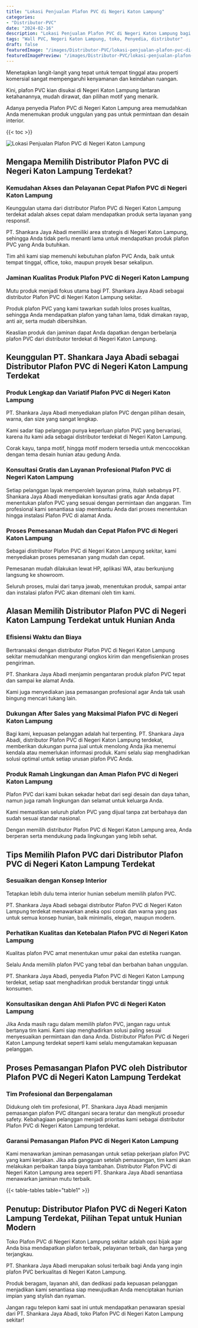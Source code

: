 ```yaml
---
title: "Lokasi Penjualan Plafon PVC di Negeri Katon Lampung"
categories:
- "Distributor-PVC"
date: "2024-02-16"
description: "Lokasi Penjualan Plafon PVC di Negeri Katon Lampung bagi hunian, kantor, serta gerai. Material berkualitas, beragam motif, warna elegan, dengan layanan instalasi ditangani oleh tenaga ahli profesional serta jaminan resmi!|Jasa penjualan Plafon PVC di Negeri Katon Lampung untuk keperluan tempat tinggal, office, maupun toko, dengan material unggulan dan pemasangan oleh tenaga ahli ahli dan garansi resmi.|Alternatif Plafon PVC di Negeri Katon Lampung yang andal bagi hunian, perkantoran, dan ritel, bersama material unggulan dan penempatan dikerjakan oleh tim berpengalaman serta garansi resmi.|Penyediaan Plafon PVC di Negeri Katon Lampung untuk tempat tinggal, perkantoran, dan ritel, dengan produk berkualitas dan pemasangan ditangani oleh teknisi ahli, lengkap dengan jaminan resmi.}"
tags: "Wall PVC, Negeri Katon Lampung, toko, Penyedia, distributor"
draft: false
featuredImage: "/images/Distributor-PVC/lokasi-penjualan-plafon-pvc-di-negeri-katon-lampung.png"
featuredImagePreview: "/images/Distributor-PVC/lokasi-penjualan-plafon-pvc-di-negeri-katon-lampung.png"
---
```


Menetapkan langit-langit yang tepat untuk tempat tinggal atau properti komersial sangat mempengaruhi kenyamanan dan keindahan ruangan.

Kini, plafon PVC kian disukai di Negeri Katon Lampung lantaran ketahanannya, mudah dirawat, dan pilihan motif yang menarik.

Adanya penyedia Plafon PVC di Negeri Katon Lampung area memudahkan Anda menemukan produk unggulan yang pas untuk permintaan dan desain interior.

{{< toc >}}

![Lokasi Penjualan Plafon PVC di Negeri Katon Lampung](/images/Distributor-PVC/Lokasi-Penjualan-Plafon-PVC-di-Negeri-Katon-Lampung.png)

## Mengapa Memilih Distributor Plafon PVC di Negeri Katon Lampung Terdekat?

### Kemudahan Akses dan Pelayanan Cepat Plafon PVC di Negeri Katon Lampung

Keunggulan utama dari distributor Plafon PVC di Negeri Katon Lampung terdekat adalah akses cepat dalam mendapatkan produk serta layanan yang responsif.

PT. Shankara Jaya Abadi memiliki area strategis di Negeri Katon Lampung, sehingga Anda tidak perlu menanti lama untuk mendapatkan produk plafon PVC yang Anda butuhkan.

Tim ahli kami siap memenuhi kebutuhan plafon PVC Anda, baik untuk tempat tinggal, office, toko, maupun proyek besar sekalipun.

### Jaminan Kualitas Produk Plafon PVC di Negeri Katon Lampung

Mutu produk menjadi fokus utama bagi PT. Shankara Jaya Abadi sebagai distributor Plafon PVC di Negeri Katon Lampung sekitar.

Produk plafon PVC yang kami tawarkan sudah lolos proses kualitas, sehingga Anda mendapatkan plafon yang tahan lama, tidak dimakan rayap, anti air, serta mudah dibersihkan.

Keaslian produk dan jaminan dapat Anda dapatkan dengan berbelanja plafon PVC dari distributor terdekat di Negeri Katon Lampung.

## Keunggulan PT. Shankara Jaya Abadi sebagai Distributor Plafon PVC di Negeri Katon Lampung Terdekat

### Produk Lengkap dan Variatif Plafon PVC di Negeri Katon Lampung

PT. Shankara Jaya Abadi menyediakan plafon PVC dengan pilihan desain, warna, dan size yang sangat lengkap.

Kami sadar tiap pelanggan punya keperluan plafon PVC yang bervariasi, karena itu kami ada sebagai distributor terdekat di Negeri Katon Lampung.

Corak kayu, tanpa motif, hingga motif modern tersedia untuk mencocokkan dengan tema desain hunian atau gedung Anda.

### Konsultasi Gratis dan Layanan Profesional Plafon PVC di Negeri Katon Lampung

Setiap pelanggan layak memperoleh layanan prima, itulah sebabnya PT. Shankara Jaya Abadi menyediakan konsultasi gratis agar Anda dapat menentukan plafon PVC yang sesuai dengan permintaan dan anggaran. Tim profesional kami senantiasa siap membantu Anda dari proses menentukan hingga instalasi Plafon PVC di alamat Anda.

### Proses Pemesanan Mudah dan Cepat Plafon PVC di Negeri Katon Lampung

Sebagai distributor Plafon PVC di Negeri Katon Lampung sekitar, kami menyediakan proses pemesanan yang mudah dan cepat.

Pemesanan mudah dilakukan lewat HP, aplikasi WA, atau berkunjung langsung ke showroom.

Seluruh proses, mulai dari tanya jawab, menentukan produk, sampai antar dan instalasi plafon PVC akan ditemani oleh tim kami.

## Alasan Memilih Distributor Plafon PVC di Negeri Katon Lampung Terdekat untuk Hunian Anda

### Efisiensi Waktu dan Biaya

Bertransaksi dengan distributor Plafon PVC di Negeri Katon Lampung sekitar memudahkan mengurangi ongkos kirim dan mengefisienkan proses pengiriman.

PT. Shankara Jaya Abadi menjamin pengantaran produk plafon PVC tepat dan sampai ke alamat Anda.

Kami juga menyediakan jasa pemasangan profesional agar Anda tak usah bingung mencari tukang lain.

### Dukungan After Sales yang Maksimal Plafon PVC di Negeri Katon Lampung

Bagi kami, kepuasan pelanggan adalah hal terpenting. PT. Shankara Jaya Abadi, distributor Plafon PVC di Negeri Katon Lampung terdekat, memberikan dukungan purna jual untuk menolong Anda jika menemui kendala atau memerlukan informasi produk. Kami selalu siap menghadirkan solusi optimal untuk setiap urusan plafon PVC Anda.

### Produk Ramah Lingkungan dan Aman Plafon PVC di Negeri Katon Lampung

Plafon PVC dari kami bukan sekadar hebat dari segi desain dan daya tahan, namun juga ramah lingkungan dan selamat untuk keluarga Anda.

Kami memastikan seluruh plafon PVC yang dijual tanpa zat berbahaya dan sudah sesuai standar nasional.

Dengan memilih distributor Plafon PVC di Negeri Katon Lampung area, Anda berperan serta mendukung pada lingkungan yang lebih sehat.

## Tips Memilih Plafon PVC dari Distributor Plafon PVC di Negeri Katon Lampung Terdekat

### Sesuaikan dengan Konsep Interior

Tetapkan lebih dulu tema interior hunian sebelum memilih plafon PVC.

PT. Shankara Jaya Abadi sebagai distributor Plafon PVC di Negeri Katon Lampung terdekat menawarkan aneka opsi corak dan warna yang pas untuk semua konsep hunian, baik minimalis, elegan, maupun modern.

### Perhatikan Kualitas dan Ketebalan Plafon PVC di Negeri Katon Lampung

Kualitas plafon PVC amat menentukan umur pakai dan estetika ruangan.

Selalu Anda memilih plafon PVC yang tebal dan berbahan bahan unggulan.

PT. Shankara Jaya Abadi, penyedia Plafon PVC di Negeri Katon Lampung terdekat, setiap saat menghadirkan produk berstandar tinggi untuk konsumen.

### Konsultasikan dengan Ahli Plafon PVC di Negeri Katon Lampung

Jika Anda masih ragu dalam memilih plafon PVC, jangan ragu untuk bertanya tim kami. Kami siap menghadirkan solusi paling sesuai menyesuaikan permintaan dan dana Anda. Distributor Plafon PVC di Negeri Katon Lampung terdekat seperti kami selalu mengutamakan kepuasan pelanggan.

## Proses Pemasangan Plafon PVC oleh Distributor Plafon PVC di Negeri Katon Lampung Terdekat

### Tim Profesional dan Berpengalaman

Didukung oleh tim profesional, PT. Shankara Jaya Abadi menjamin pemasangan plafon PVC ditangani secara teratur dan mengikuti prosedur safety. Kebahagiaan pelanggan menjadi prioritas kami sebagai distributor Plafon PVC di Negeri Katon Lampung terdekat.

### Garansi Pemasangan Plafon PVC di Negeri Katon Lampung

Kami menawarkan jaminan pemasangan untuk setiap pekerjaan plafon PVC yang kami kerjakan. Jika ada gangguan setelah pemasangan, tim kami akan melakukan perbaikan tanpa biaya tambahan. Distributor Plafon PVC di Negeri Katon Lampung area seperti PT. Shankara Jaya Abadi senantiasa menawarkan jaminan mutu terbaik.

{{< table-tables table="table1" >}}

## Penutup: Distributor Plafon PVC di Negeri Katon Lampung Terdekat, Pilihan Tepat untuk Hunian Modern

Toko Plafon PVC di Negeri Katon Lampung sekitar adalah opsi bijak agar Anda bisa mendapatkan plafon terbaik, pelayanan terbaik, dan harga yang terjangkau.

PT. Shankara Jaya Abadi merupakan solusi terbaik bagi Anda yang ingin plafon PVC berkualitas di Negeri Katon Lampung.

Produk beragam, layanan ahli, dan dedikasi pada kepuasan pelanggan menjadikan kami senantiasa siap mewujudkan Anda menciptakan hunian impian yang stylish dan nyaman.

Jangan ragu telepon kami saat ini untuk mendapatkan penawaran spesial dari PT. Shankara Jaya Abadi, toko Plafon PVC di Negeri Katon Lampung sekitar!
